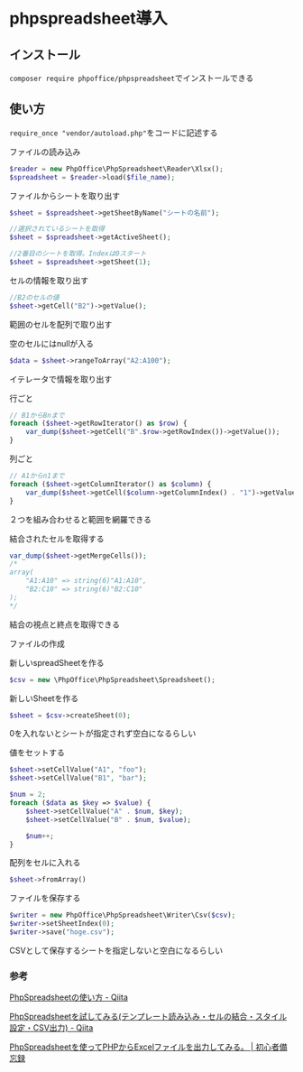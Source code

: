 # phpspreadsheet導入

## インストール

`composer require phpoffice/phpspreadsheet`でインストールできる

## 使い方

`require_once "vendor/autoload.php"`をコードに記述する

ファイルの読み込み

```php
$reader = new PhpOffice\PhpSpreadsheet\Reader\Xlsx();
$spreadsheet = $reader->load($file_name);
```

ファイルからシートを取り出す

```php
$sheet = $spreadsheet->getSheetByName("シートの名前");

//選択されているシートを取得
$sheet = $spreadsheet->getActiveSheet();

//2番目のシートを取得。Indexは0スタート
$sheet = $spreadsheet->getSheet(1);
```

セルの情報を取り出す

```php
//B2のセルの値
$sheet->getCell("B2")->getValue();
```

範囲のセルを配列で取り出す

空のセルにはnullが入る

```php
$data = $sheet->rangeToArray("A2:A100");
```

イテレータで情報を取り出す

行ごと

```php
// B1からBnまで
foreach ($sheet->getRowIterator() as $row) {
    var_dump($sheet->getCell("B".$row->getRowIndex())->getValue());
}
```

列ごと

```php
// A1からn1まで
foreach ($sheet->getColumnIterator() as $column) {
    var_dump($sheet->getCell($column->getColumnIndex() . "1")->getValue());
}
```

２つを組み合わせると範囲を網羅できる

結合されたセルを取得する

```php
var_dump($sheet->getMergeCells());
/*
array(
    "A1:A10" => string(6)"A1:A10",
    "B2:C10" => string(6)"B2:C10"
);
*/
```

結合の視点と終点を取得できる

ファイルの作成

新しいspreadSheetを作る

```php
$csv = new \PhpOffice\PhpSpreadsheet\Spreadsheet();
```

新しいSheetを作る

```php
$sheet = $csv->createSheet(0);
```

0を入れないとシートが指定されず空白になるらしい

値をセットする

```php
$sheet->setCellValue("A1", "foo");
$sheet->setCellValue("B1", "bar");

$num = 2;
foreach ($data as $key => $value) {
    $sheet->setCellValue("A" . $num, $key);
    $sheet->setCellValue("B" . $num, $value);

    $num++;
}
```

配列をセルに入れる

```php
$sheet->fromArray()
```

ファイルを保存する

```php
$writer = new PhpOffice\PhpSpreadsheet\Writer\Csv($csv);
$writer->setSheetIndex(0);
$writer->save("hoge.csv");
```

CSVとして保存するシートを指定しないと空白になるらしい

### 参考

[PhpSpreadsheetの使い方 \- Qiita](https://qiita.com/sudnonk12/items/a0d58cc0f6ff1c6e2765)

[PhpSpreadsheetを試してみる\(テンプレート読み込み・セルの結合・スタイル設定・CSV出力\) \- Qiita](https://qiita.com/yshishido/items/023358535cf7bdf7e9c0#csv%E3%81%A7%E3%81%AE%E5%87%BA%E5%8A%9B)

[PhpSpreadsheetを使ってPHPからExcelファイルを出力してみる。 \| 初心者備忘録](https://www.ka-net.org/blog/?p=9210)